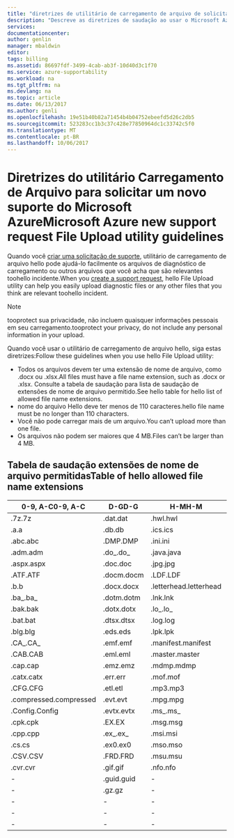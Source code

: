```yaml
---
title: "diretrizes de utilitário de carregamento de arquivo de solicitação de aaaMicrosoft novo suporte do Azure | Microsoft Docs"
description: "Descreve as diretrizes de saudação ao usar o Microsoft Azure nova solicitação de suporte utilitário de carregamento de arquivo"
services: 
documentationcenter: 
author: genlin
manager: mbaldwin
editor: 
tags: billing
ms.assetid: 86697fdf-3499-4cab-ab3f-10d40d3c1f70
ms.service: azure-supportability
ms.workload: na
ms.tgt_pltfrm: na
ms.devlang: na
ms.topic: article
ms.date: 06/13/2017
ms.author: genli
ms.openlocfilehash: 19e51b40b82a71454b4b04752ebeefd5d26c2db5
ms.sourcegitcommit: 523283cc1b3c37c428e77850964dc1c33742c5f0
ms.translationtype: MT
ms.contentlocale: pt-BR
ms.lasthandoff: 10/06/2017
---
```

# <a name="microsoft-azure-new-support-request-file-upload-utility-guidelines"></a><span data-ttu-id="94cc1-103">Diretrizes do utilitário Carregamento de Arquivo para solicitar um novo suporte do Microsoft Azure</span><span class="sxs-lookup"><span data-stu-id="94cc1-103">Microsoft Azure new support request File Upload utility guidelines</span></span>
<span data-ttu-id="94cc1-104">Quando você [criar uma solicitação de suporte](https://portal.azure.com/#create/Microsoft.Support), utilitário de carregamento de arquivo hello pode ajudá-lo facilmente os arquivos de diagnóstico de carregamento ou outros arquivos que você acha que são relevantes toohello incidente.</span><span class="sxs-lookup"><span data-stu-id="94cc1-104">When you [create a support request](https://portal.azure.com/#create/Microsoft.Support), hello File Upload utility can help you easily upload diagnostic files or any other files that you think are relevant toohello incident.</span></span>  

> [!NOTE]
> <span data-ttu-id="94cc1-105">tooprotect sua privacidade, não incluem quaisquer informações pessoais em seu carregamento.</span><span class="sxs-lookup"><span data-stu-id="94cc1-105">tooprotect your privacy, do not include any personal information in your upload.</span></span>
>
>

<span data-ttu-id="94cc1-106">Quando você usar o utilitário de carregamento de arquivo hello, siga estas diretrizes:</span><span class="sxs-lookup"><span data-stu-id="94cc1-106">Follow these guidelines when you use hello File Upload utility:</span></span>

* <span data-ttu-id="94cc1-107">Todos os arquivos devem ter uma extensão de nome de arquivo, como .docx ou .xlsx.</span><span class="sxs-lookup"><span data-stu-id="94cc1-107">All files must have a file name extension, such as .docx or .xlsx.</span></span> <span data-ttu-id="94cc1-108">Consulte a tabela de saudação para lista de saudação de extensões de nome de arquivo permitido.</span><span class="sxs-lookup"><span data-stu-id="94cc1-108">See hello table for hello list of allowed file name extensions.</span></span>
* <span data-ttu-id="94cc1-109">nome do arquivo Hello deve ter menos de 110 caracteres.</span><span class="sxs-lookup"><span data-stu-id="94cc1-109">hello file name must be no longer than 110 characters.</span></span>
* <span data-ttu-id="94cc1-110">Você não pode carregar mais de um arquivo.</span><span class="sxs-lookup"><span data-stu-id="94cc1-110">You can’t upload more than one file.</span></span>
* <span data-ttu-id="94cc1-111">Os arquivos não podem ser maiores que 4 MB.</span><span class="sxs-lookup"><span data-stu-id="94cc1-111">Files can’t be larger than 4 MB.</span></span>

## <a name="table-of-hello-allowed-file-name-extensions"></a><span data-ttu-id="94cc1-112">Tabela de saudação extensões de nome de arquivo permitidas</span><span class="sxs-lookup"><span data-stu-id="94cc1-112">Table of hello allowed file name extensions</span></span>
| <span data-ttu-id="94cc1-113">0-9, A-C</span><span class="sxs-lookup"><span data-stu-id="94cc1-113">0-9, A-C</span></span>    | <span data-ttu-id="94cc1-114">D-G</span><span class="sxs-lookup"><span data-stu-id="94cc1-114">D-G</span></span>   | <span data-ttu-id="94cc1-115">H-M</span><span class="sxs-lookup"><span data-stu-id="94cc1-115">H-M</span></span>         | <span data-ttu-id="94cc1-116">N-P</span><span class="sxs-lookup"><span data-stu-id="94cc1-116">N-P</span></span>   | <span data-ttu-id="94cc1-117">R-T</span><span class="sxs-lookup"><span data-stu-id="94cc1-117">R-T</span></span>      | <span data-ttu-id="94cc1-118">U-W</span><span class="sxs-lookup"><span data-stu-id="94cc1-118">U-W</span></span>        | <span data-ttu-id="94cc1-119">X-Z</span><span class="sxs-lookup"><span data-stu-id="94cc1-119">X-Z</span></span>     |
|-------------|-------|-------------|-------|----------|------------|---------|
| <span data-ttu-id="94cc1-120">.7z</span><span class="sxs-lookup"><span data-stu-id="94cc1-120">.7z</span></span>         | <span data-ttu-id="94cc1-121">.dat</span><span class="sxs-lookup"><span data-stu-id="94cc1-121">.dat</span></span>  | <span data-ttu-id="94cc1-122">.hwl</span><span class="sxs-lookup"><span data-stu-id="94cc1-122">.hwl</span></span>        | <span data-ttu-id="94cc1-123">.odx</span><span class="sxs-lookup"><span data-stu-id="94cc1-123">.odx</span></span>  | <span data-ttu-id="94cc1-124">.rar</span><span class="sxs-lookup"><span data-stu-id="94cc1-124">.rar</span></span>     | <span data-ttu-id="94cc1-125">.tdb</span><span class="sxs-lookup"><span data-stu-id="94cc1-125">.tdb</span></span>       | <span data-ttu-id="94cc1-126">.xlam</span><span class="sxs-lookup"><span data-stu-id="94cc1-126">.xlam</span></span>   |
| <span data-ttu-id="94cc1-127">.a</span><span class="sxs-lookup"><span data-stu-id="94cc1-127">.a</span></span>          | <span data-ttu-id="94cc1-128">.db</span><span class="sxs-lookup"><span data-stu-id="94cc1-128">.db</span></span>   | <span data-ttu-id="94cc1-129">.ics</span><span class="sxs-lookup"><span data-stu-id="94cc1-129">.ics</span></span>        | <span data-ttu-id="94cc1-130">.oft</span><span class="sxs-lookup"><span data-stu-id="94cc1-130">.oft</span></span>  | <span data-ttu-id="94cc1-131">.rdl</span><span class="sxs-lookup"><span data-stu-id="94cc1-131">.rdl</span></span>     | <span data-ttu-id="94cc1-132">.tdf</span><span class="sxs-lookup"><span data-stu-id="94cc1-132">.tdf</span></span>       | <span data-ttu-id="94cc1-133">.xlr</span><span class="sxs-lookup"><span data-stu-id="94cc1-133">.xlr</span></span>    |
| <span data-ttu-id="94cc1-134">.abc</span><span class="sxs-lookup"><span data-stu-id="94cc1-134">.abc</span></span>        | <span data-ttu-id="94cc1-135">.DMP</span><span class="sxs-lookup"><span data-stu-id="94cc1-135">.DMP</span></span>  | <span data-ttu-id="94cc1-136">.ini</span><span class="sxs-lookup"><span data-stu-id="94cc1-136">.ini</span></span>        | <span data-ttu-id="94cc1-137">.old</span><span class="sxs-lookup"><span data-stu-id="94cc1-137">.old</span></span>  | <span data-ttu-id="94cc1-138">.rdlc</span><span class="sxs-lookup"><span data-stu-id="94cc1-138">.rdlc</span></span>    | <span data-ttu-id="94cc1-139">.text</span><span class="sxs-lookup"><span data-stu-id="94cc1-139">.text</span></span>      | <span data-ttu-id="94cc1-140">.xls</span><span class="sxs-lookup"><span data-stu-id="94cc1-140">.xls</span></span>    |
| <span data-ttu-id="94cc1-141">.adm</span><span class="sxs-lookup"><span data-stu-id="94cc1-141">.adm</span></span>        | <span data-ttu-id="94cc1-142">.do_</span><span class="sxs-lookup"><span data-stu-id="94cc1-142">.do_</span></span>  | <span data-ttu-id="94cc1-143">.java</span><span class="sxs-lookup"><span data-stu-id="94cc1-143">.java</span></span>       | <span data-ttu-id="94cc1-144">.one</span><span class="sxs-lookup"><span data-stu-id="94cc1-144">.one</span></span>  | <span data-ttu-id="94cc1-145">.re_</span><span class="sxs-lookup"><span data-stu-id="94cc1-145">.re_</span></span>     | <span data-ttu-id="94cc1-146">.thmx</span><span class="sxs-lookup"><span data-stu-id="94cc1-146">.thmx</span></span>      | <span data-ttu-id="94cc1-147">.xlsb</span><span class="sxs-lookup"><span data-stu-id="94cc1-147">.xlsb</span></span>   |
| <span data-ttu-id="94cc1-148">.aspx</span><span class="sxs-lookup"><span data-stu-id="94cc1-148">.aspx</span></span>       | <span data-ttu-id="94cc1-149">.doc</span><span class="sxs-lookup"><span data-stu-id="94cc1-149">.doc</span></span>  | <span data-ttu-id="94cc1-150">.jpg</span><span class="sxs-lookup"><span data-stu-id="94cc1-150">.jpg</span></span>        | <span data-ttu-id="94cc1-151">.osd</span><span class="sxs-lookup"><span data-stu-id="94cc1-151">.osd</span></span>  | <span data-ttu-id="94cc1-152">.reg</span><span class="sxs-lookup"><span data-stu-id="94cc1-152">.reg</span></span>     | <span data-ttu-id="94cc1-153">.tif</span><span class="sxs-lookup"><span data-stu-id="94cc1-153">.tif</span></span>       | <span data-ttu-id="94cc1-154">.xlsm</span><span class="sxs-lookup"><span data-stu-id="94cc1-154">.xlsm</span></span>   |
| <span data-ttu-id="94cc1-155">.ATF</span><span class="sxs-lookup"><span data-stu-id="94cc1-155">.ATF</span></span>        | <span data-ttu-id="94cc1-156">.docm</span><span class="sxs-lookup"><span data-stu-id="94cc1-156">.docm</span></span> | <span data-ttu-id="94cc1-157">.LDF</span><span class="sxs-lookup"><span data-stu-id="94cc1-157">.LDF</span></span>        | <span data-ttu-id="94cc1-158">.OUT</span><span class="sxs-lookup"><span data-stu-id="94cc1-158">.OUT</span></span>  | <span data-ttu-id="94cc1-159">.remove</span><span class="sxs-lookup"><span data-stu-id="94cc1-159">.remove</span></span>  | <span data-ttu-id="94cc1-160">.trc</span><span class="sxs-lookup"><span data-stu-id="94cc1-160">.trc</span></span>       | <span data-ttu-id="94cc1-161">.xlsx</span><span class="sxs-lookup"><span data-stu-id="94cc1-161">.xlsx</span></span>   |
| <span data-ttu-id="94cc1-162">.b</span><span class="sxs-lookup"><span data-stu-id="94cc1-162">.b</span></span>          | <span data-ttu-id="94cc1-163">.docx</span><span class="sxs-lookup"><span data-stu-id="94cc1-163">.docx</span></span> | <span data-ttu-id="94cc1-164">.letterhead</span><span class="sxs-lookup"><span data-stu-id="94cc1-164">.letterhead</span></span> | <span data-ttu-id="94cc1-165">.p1</span><span class="sxs-lookup"><span data-stu-id="94cc1-165">.p1</span></span>   | <span data-ttu-id="94cc1-166">.ren</span><span class="sxs-lookup"><span data-stu-id="94cc1-166">.ren</span></span>     | <span data-ttu-id="94cc1-167">.TTD</span><span class="sxs-lookup"><span data-stu-id="94cc1-167">.TTD</span></span>       | <span data-ttu-id="94cc1-168">.xlt</span><span class="sxs-lookup"><span data-stu-id="94cc1-168">.xlt</span></span>    |
| <span data-ttu-id="94cc1-169">.ba_</span><span class="sxs-lookup"><span data-stu-id="94cc1-169">.ba_</span></span>        | <span data-ttu-id="94cc1-170">.dotm</span><span class="sxs-lookup"><span data-stu-id="94cc1-170">.dotm</span></span> | <span data-ttu-id="94cc1-171">.lnk</span><span class="sxs-lookup"><span data-stu-id="94cc1-171">.lnk</span></span>        | <span data-ttu-id="94cc1-172">.pcap</span><span class="sxs-lookup"><span data-stu-id="94cc1-172">.pcap</span></span> | <span data-ttu-id="94cc1-173">.rename</span><span class="sxs-lookup"><span data-stu-id="94cc1-173">.rename</span></span>  | <span data-ttu-id="94cc1-174">.tx_</span><span class="sxs-lookup"><span data-stu-id="94cc1-174">.tx_</span></span>       | <span data-ttu-id="94cc1-175">.xltx</span><span class="sxs-lookup"><span data-stu-id="94cc1-175">.xltx</span></span>   |
| <span data-ttu-id="94cc1-176">.bak</span><span class="sxs-lookup"><span data-stu-id="94cc1-176">.bak</span></span>        | <span data-ttu-id="94cc1-177">.dotx</span><span class="sxs-lookup"><span data-stu-id="94cc1-177">.dotx</span></span> | <span data-ttu-id="94cc1-178">.lo_</span><span class="sxs-lookup"><span data-stu-id="94cc1-178">.lo_</span></span>        | <span data-ttu-id="94cc1-179">.pdb</span><span class="sxs-lookup"><span data-stu-id="94cc1-179">.pdb</span></span>  | <span data-ttu-id="94cc1-180">.rft</span><span class="sxs-lookup"><span data-stu-id="94cc1-180">.rft</span></span>     | <span data-ttu-id="94cc1-181">.txt</span><span class="sxs-lookup"><span data-stu-id="94cc1-181">.txt</span></span>       | <span data-ttu-id="94cc1-182">.xml</span><span class="sxs-lookup"><span data-stu-id="94cc1-182">.xml</span></span>    |
| <span data-ttu-id="94cc1-183">.bat</span><span class="sxs-lookup"><span data-stu-id="94cc1-183">.bat</span></span>        | <span data-ttu-id="94cc1-184">.dtsx</span><span class="sxs-lookup"><span data-stu-id="94cc1-184">.dtsx</span></span> | <span data-ttu-id="94cc1-185">.log</span><span class="sxs-lookup"><span data-stu-id="94cc1-185">.log</span></span>        | <span data-ttu-id="94cc1-186">.pdf</span><span class="sxs-lookup"><span data-stu-id="94cc1-186">.pdf</span></span>  | <span data-ttu-id="94cc1-187">.rpt</span><span class="sxs-lookup"><span data-stu-id="94cc1-187">.rpt</span></span>     | <span data-ttu-id="94cc1-188">.uccapilog</span><span class="sxs-lookup"><span data-stu-id="94cc1-188">.uccapilog</span></span> | <span data-ttu-id="94cc1-189">.xmla</span><span class="sxs-lookup"><span data-stu-id="94cc1-189">.xmla</span></span>   |
| <span data-ttu-id="94cc1-190">.blg</span><span class="sxs-lookup"><span data-stu-id="94cc1-190">.blg</span></span>        | <span data-ttu-id="94cc1-191">.eds</span><span class="sxs-lookup"><span data-stu-id="94cc1-191">.eds</span></span>  | <span data-ttu-id="94cc1-192">.lpk</span><span class="sxs-lookup"><span data-stu-id="94cc1-192">.lpk</span></span>        | <span data-ttu-id="94cc1-193">.piz</span><span class="sxs-lookup"><span data-stu-id="94cc1-193">.piz</span></span>  | <span data-ttu-id="94cc1-194">.rte</span><span class="sxs-lookup"><span data-stu-id="94cc1-194">.rte</span></span>     | <span data-ttu-id="94cc1-195">.uccplog</span><span class="sxs-lookup"><span data-stu-id="94cc1-195">.uccplog</span></span>   | <span data-ttu-id="94cc1-196">.xps</span><span class="sxs-lookup"><span data-stu-id="94cc1-196">.xps</span></span>    |
| <span data-ttu-id="94cc1-197">.CA_</span><span class="sxs-lookup"><span data-stu-id="94cc1-197">.CA_</span></span>        | <span data-ttu-id="94cc1-198">.emf</span><span class="sxs-lookup"><span data-stu-id="94cc1-198">.emf</span></span>  | <span data-ttu-id="94cc1-199">.manifest</span><span class="sxs-lookup"><span data-stu-id="94cc1-199">.manifest</span></span>   | <span data-ttu-id="94cc1-200">.pmls</span><span class="sxs-lookup"><span data-stu-id="94cc1-200">.pmls</span></span> | <span data-ttu-id="94cc1-201">.rtf</span><span class="sxs-lookup"><span data-stu-id="94cc1-201">.rtf</span></span>     | <span data-ttu-id="94cc1-202">.udcx</span><span class="sxs-lookup"><span data-stu-id="94cc1-202">.udcx</span></span>      | <span data-ttu-id="94cc1-203">.xsd</span><span class="sxs-lookup"><span data-stu-id="94cc1-203">.xsd</span></span>    |
| <span data-ttu-id="94cc1-204">.CAB</span><span class="sxs-lookup"><span data-stu-id="94cc1-204">.CAB</span></span>        | <span data-ttu-id="94cc1-205">.eml</span><span class="sxs-lookup"><span data-stu-id="94cc1-205">.eml</span></span>  | <span data-ttu-id="94cc1-206">.master</span><span class="sxs-lookup"><span data-stu-id="94cc1-206">.master</span></span>     | <span data-ttu-id="94cc1-207">.png</span><span class="sxs-lookup"><span data-stu-id="94cc1-207">.png</span></span>  | <span data-ttu-id="94cc1-208">.run</span><span class="sxs-lookup"><span data-stu-id="94cc1-208">.run</span></span>     | <span data-ttu-id="94cc1-209">.vb_</span><span class="sxs-lookup"><span data-stu-id="94cc1-209">.vb_</span></span>       | <span data-ttu-id="94cc1-210">.xsn</span><span class="sxs-lookup"><span data-stu-id="94cc1-210">.xsn</span></span>    |
| <span data-ttu-id="94cc1-211">.cap</span><span class="sxs-lookup"><span data-stu-id="94cc1-211">.cap</span></span>        | <span data-ttu-id="94cc1-212">.emz</span><span class="sxs-lookup"><span data-stu-id="94cc1-212">.emz</span></span>  | <span data-ttu-id="94cc1-213">.mdmp</span><span class="sxs-lookup"><span data-stu-id="94cc1-213">.mdmp</span></span>       | <span data-ttu-id="94cc1-214">.potx</span><span class="sxs-lookup"><span data-stu-id="94cc1-214">.potx</span></span> | <span data-ttu-id="94cc1-215">.saz</span><span class="sxs-lookup"><span data-stu-id="94cc1-215">.saz</span></span>     | <span data-ttu-id="94cc1-216">.vbs_</span><span class="sxs-lookup"><span data-stu-id="94cc1-216">.vbs_</span></span>      | <span data-ttu-id="94cc1-217">.xxx</span><span class="sxs-lookup"><span data-stu-id="94cc1-217">.xxx</span></span>    |
| <span data-ttu-id="94cc1-218">.catx</span><span class="sxs-lookup"><span data-stu-id="94cc1-218">.catx</span></span>       | <span data-ttu-id="94cc1-219">.err</span><span class="sxs-lookup"><span data-stu-id="94cc1-219">.err</span></span>  | <span data-ttu-id="94cc1-220">.mof</span><span class="sxs-lookup"><span data-stu-id="94cc1-220">.mof</span></span>        | <span data-ttu-id="94cc1-221">.ppt</span><span class="sxs-lookup"><span data-stu-id="94cc1-221">.ppt</span></span>  | <span data-ttu-id="94cc1-222">.sql</span><span class="sxs-lookup"><span data-stu-id="94cc1-222">.sql</span></span>     | <span data-ttu-id="94cc1-223">.vcf</span><span class="sxs-lookup"><span data-stu-id="94cc1-223">.vcf</span></span>       | <span data-ttu-id="94cc1-224">.z_</span><span class="sxs-lookup"><span data-stu-id="94cc1-224">.z_</span></span>     |
| <span data-ttu-id="94cc1-225">.CFG</span><span class="sxs-lookup"><span data-stu-id="94cc1-225">.CFG</span></span>        | <span data-ttu-id="94cc1-226">.etl</span><span class="sxs-lookup"><span data-stu-id="94cc1-226">.etl</span></span>  | <span data-ttu-id="94cc1-227">.mp3</span><span class="sxs-lookup"><span data-stu-id="94cc1-227">.mp3</span></span>        | <span data-ttu-id="94cc1-228">.pptm</span><span class="sxs-lookup"><span data-stu-id="94cc1-228">.pptm</span></span> | <span data-ttu-id="94cc1-229">.sqlplan</span><span class="sxs-lookup"><span data-stu-id="94cc1-229">.sqlplan</span></span> | <span data-ttu-id="94cc1-230">.vsd</span><span class="sxs-lookup"><span data-stu-id="94cc1-230">.vsd</span></span>       | <span data-ttu-id="94cc1-231">.z01</span><span class="sxs-lookup"><span data-stu-id="94cc1-231">.z01</span></span>    |
| <span data-ttu-id="94cc1-232">.compressed</span><span class="sxs-lookup"><span data-stu-id="94cc1-232">.compressed</span></span> | <span data-ttu-id="94cc1-233">.evt</span><span class="sxs-lookup"><span data-stu-id="94cc1-233">.evt</span></span>  | <span data-ttu-id="94cc1-234">.mpg</span><span class="sxs-lookup"><span data-stu-id="94cc1-234">.mpg</span></span>        | <span data-ttu-id="94cc1-235">.pptx</span><span class="sxs-lookup"><span data-stu-id="94cc1-235">.pptx</span></span> | <span data-ttu-id="94cc1-236">.stp</span><span class="sxs-lookup"><span data-stu-id="94cc1-236">.stp</span></span>     | <span data-ttu-id="94cc1-237">.wdb</span><span class="sxs-lookup"><span data-stu-id="94cc1-237">.wdb</span></span>       | <span data-ttu-id="94cc1-238">.z02</span><span class="sxs-lookup"><span data-stu-id="94cc1-238">.z02</span></span>    |
| <span data-ttu-id="94cc1-239">.Config</span><span class="sxs-lookup"><span data-stu-id="94cc1-239">.Config</span></span>     | <span data-ttu-id="94cc1-240">.evtx</span><span class="sxs-lookup"><span data-stu-id="94cc1-240">.evtx</span></span> | <span data-ttu-id="94cc1-241">.ms_</span><span class="sxs-lookup"><span data-stu-id="94cc1-241">.ms_</span></span>        | <span data-ttu-id="94cc1-242">.prn</span><span class="sxs-lookup"><span data-stu-id="94cc1-242">.prn</span></span>  | <span data-ttu-id="94cc1-243">.svclog</span><span class="sxs-lookup"><span data-stu-id="94cc1-243">.svclog</span></span>  | <span data-ttu-id="94cc1-244">.wks</span><span class="sxs-lookup"><span data-stu-id="94cc1-244">.wks</span></span>       | <span data-ttu-id="94cc1-245">.zi</span><span class="sxs-lookup"><span data-stu-id="94cc1-245">.zi</span></span>     |
| <span data-ttu-id="94cc1-246">.cpk</span><span class="sxs-lookup"><span data-stu-id="94cc1-246">.cpk</span></span>        | <span data-ttu-id="94cc1-247">.EX</span><span class="sxs-lookup"><span data-stu-id="94cc1-247">.EX</span></span>   | <span data-ttu-id="94cc1-248">.msg</span><span class="sxs-lookup"><span data-stu-id="94cc1-248">.msg</span></span>        | <span data-ttu-id="94cc1-249">.psf</span><span class="sxs-lookup"><span data-stu-id="94cc1-249">.psf</span></span>  |   -       | <span data-ttu-id="94cc1-250">.wma</span><span class="sxs-lookup"><span data-stu-id="94cc1-250">.wma</span></span>       | <span data-ttu-id="94cc1-251">.zi_</span><span class="sxs-lookup"><span data-stu-id="94cc1-251">.zi_</span></span>    |
| <span data-ttu-id="94cc1-252">.cpp</span><span class="sxs-lookup"><span data-stu-id="94cc1-252">.cpp</span></span>        | <span data-ttu-id="94cc1-253">.ex_</span><span class="sxs-lookup"><span data-stu-id="94cc1-253">.ex_</span></span>  | <span data-ttu-id="94cc1-254">.msi</span><span class="sxs-lookup"><span data-stu-id="94cc1-254">.msi</span></span>        | <span data-ttu-id="94cc1-255">.pst</span><span class="sxs-lookup"><span data-stu-id="94cc1-255">.pst</span></span>  |  -        | <span data-ttu-id="94cc1-256">.wmv</span><span class="sxs-lookup"><span data-stu-id="94cc1-256">.wmv</span></span>       | <span data-ttu-id="94cc1-257">.zip</span><span class="sxs-lookup"><span data-stu-id="94cc1-257">.zip</span></span>    |
| <span data-ttu-id="94cc1-258">.cs</span><span class="sxs-lookup"><span data-stu-id="94cc1-258">.cs</span></span>         | <span data-ttu-id="94cc1-259">.ex0</span><span class="sxs-lookup"><span data-stu-id="94cc1-259">.ex0</span></span>  | <span data-ttu-id="94cc1-260">.mso</span><span class="sxs-lookup"><span data-stu-id="94cc1-260">.mso</span></span>        | <span data-ttu-id="94cc1-261">.pub</span><span class="sxs-lookup"><span data-stu-id="94cc1-261">.pub</span></span>  | -         | <span data-ttu-id="94cc1-262">.wmz</span><span class="sxs-lookup"><span data-stu-id="94cc1-262">.wmz</span></span>       | <span data-ttu-id="94cc1-263">.zip_</span><span class="sxs-lookup"><span data-stu-id="94cc1-263">.zip_</span></span>   |
| <span data-ttu-id="94cc1-264">.CSV</span><span class="sxs-lookup"><span data-stu-id="94cc1-264">.CSV</span></span>        | <span data-ttu-id="94cc1-265">.FRD</span><span class="sxs-lookup"><span data-stu-id="94cc1-265">.FRD</span></span>  | <span data-ttu-id="94cc1-266">.msu</span><span class="sxs-lookup"><span data-stu-id="94cc1-266">.msu</span></span>        | -      |-          | <span data-ttu-id="94cc1-267">.wps</span><span class="sxs-lookup"><span data-stu-id="94cc1-267">.wps</span></span>       | <span data-ttu-id="94cc1-268">.zipp</span><span class="sxs-lookup"><span data-stu-id="94cc1-268">.zipp</span></span>   |
| <span data-ttu-id="94cc1-269">.cvr</span><span class="sxs-lookup"><span data-stu-id="94cc1-269">.cvr</span></span>        | <span data-ttu-id="94cc1-270">.gif</span><span class="sxs-lookup"><span data-stu-id="94cc1-270">.gif</span></span>  | <span data-ttu-id="94cc1-271">.nfo</span><span class="sxs-lookup"><span data-stu-id="94cc1-271">.nfo</span></span>        | -      |-          | <span data-ttu-id="94cc1-272">.wpt</span><span class="sxs-lookup"><span data-stu-id="94cc1-272">.wpt</span></span>       | <span data-ttu-id="94cc1-273">.zipped</span><span class="sxs-lookup"><span data-stu-id="94cc1-273">.zipped</span></span> |
| -            | <span data-ttu-id="94cc1-274">.guid</span><span class="sxs-lookup"><span data-stu-id="94cc1-274">.guid</span></span> | -            | -      | -         | <span data-ttu-id="94cc1-275">.wsdl</span><span class="sxs-lookup"><span data-stu-id="94cc1-275">.wsdl</span></span>      | <span data-ttu-id="94cc1-276">.zippy</span><span class="sxs-lookup"><span data-stu-id="94cc1-276">.zippy</span></span>  |
| -            | <span data-ttu-id="94cc1-277">.gz</span><span class="sxs-lookup"><span data-stu-id="94cc1-277">.gz</span></span>   | -            | -      | -         | <span data-ttu-id="94cc1-278">.wsp</span><span class="sxs-lookup"><span data-stu-id="94cc1-278">.wsp</span></span>       | <span data-ttu-id="94cc1-279">.zipx</span><span class="sxs-lookup"><span data-stu-id="94cc1-279">.zipx</span></span>   |
| -            | -      | -            | -      | -         | <span data-ttu-id="94cc1-280">.wtl</span><span class="sxs-lookup"><span data-stu-id="94cc1-280">.wtl</span></span>       | <span data-ttu-id="94cc1-281">.zit</span><span class="sxs-lookup"><span data-stu-id="94cc1-281">.zit</span></span>    |
| -            | -      | -            | -      | -         |     -       | <span data-ttu-id="94cc1-282">.zix</span><span class="sxs-lookup"><span data-stu-id="94cc1-282">.zix</span></span>    |
| -            | -      | -            | -      | -         |  -          | <span data-ttu-id="94cc1-283">.zzz</span><span class="sxs-lookup"><span data-stu-id="94cc1-283">.zzz</span></span>    |
